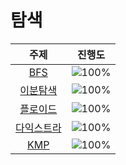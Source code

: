 # 탐색

 주제 | 진행도 |
 :--: | :--: |
[BFS](/탐색/BFS.md) | ![100%](https://progress-bar.dev/0/?scale=30&title=progress&width=500&color=babaca&suffix=/30) |
[이분탐색](/탐색/BinarySearch.md) | ![100%](https://progress-bar.dev/0/?scale=21&title=progress&width=500&color=babaca&suffix=/21) |
[플로이드](/탐색/FloydWarshall.md) | ![100%](https://progress-bar.dev/0/?scale=15&title=progress&width=500&color=babaca&suffix=/15) |
[다익스트라](/탐색/Dijkstra.md) | ![100%](https://progress-bar.dev/0/?scale=14&title=progress&width=500&color=babaca&suffix=/14) |
[KMP](/탐색/KMP.md) | ![100%](https://progress-bar.dev/0/?scale=8&title=progress&width=500&color=babaca&suffix=/8) |
